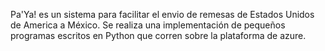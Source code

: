 Pa'Ya! es un sistema para facilitar el envio de remesas de Estados Unidos de America a México.
Se realiza una implementación de pequeños programas escritos en Python que corren sobre la plataforma de azure.
